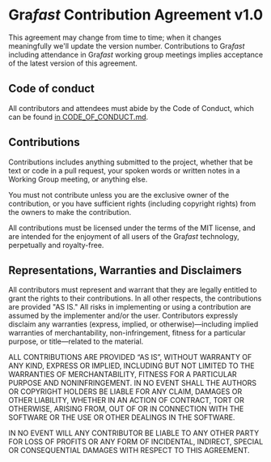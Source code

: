 # Gra*fast* Contribution Agreement v1.0

This agreement may change from time to time; when it changes meaningfully we'll
update the version number. Contributions to Gra*fast* including attendance in
Gra*fast* working group meetings implies acceptance of the latest version of
this agreement.

## Code of conduct

All contributors and attendees must abide by the Code of Conduct, which can be
found [in
CODE_OF_CONDUCT.md](https://github.com/grafast/wg/blob/main/CODE_OF_CONDUCT.md).

## Contributions

Contributions includes anything submitted to the project, whether that be text
or code in a pull request, your spoken words or written notes in a Working
Group meeting, or anything else.

You must not contribute unless you are the exclusive owner of the contribution,
or you have sufficient rights (including copyright rights) from the owners to
make the contribution.

All contributions must be licensed under the terms of the MIT license, and are
intended for the enjoyment of all users of the Gra*fast* technology,
perpetually and royalty-free.

## Representations, Warranties and Disclaimers

All contributors must represent and warrant that they are legally entitled to
grant the rights to their contributions. In all other respects, the
contributions are provided "AS IS." All risks in implementing or using a
contribution are assumed by the implementer and/or the user. Contributors
expressly disclaim any warranties (express, implied, or otherwise)—including
implied warranties of merchantability, non-infringement, fitness for a
particular purpose, or title—related to the material.

ALL CONTRIBUTIONS ARE PROVIDED “AS IS”, WITHOUT WARRANTY OF ANY KIND, EXPRESS OR
IMPLIED, INCLUDING BUT NOT LIMITED TO THE WARRANTIES OF MERCHANTABILITY,
FITNESS FOR A PARTICULAR PURPOSE AND NONINFRINGEMENT. IN NO EVENT SHALL THE
AUTHORS OR COPYRIGHT HOLDERS BE LIABLE FOR ANY CLAIM, DAMAGES OR OTHER
LIABILITY, WHETHER IN AN ACTION OF CONTRACT, TORT OR OTHERWISE, ARISING FROM,
OUT OF OR IN CONNECTION WITH THE SOFTWARE OR THE USE OR OTHER DEALINGS IN THE
SOFTWARE.

IN NO EVENT WILL ANY CONTRIBUTOR BE LIABLE TO ANY OTHER PARTY FOR LOSS OF
PROFITS OR ANY FORM OF INCIDENTAL, INDIRECT, SPECIAL OR CONSEQUENTIAL DAMAGES
WITH RESPECT TO THIS AGREEMENT.
